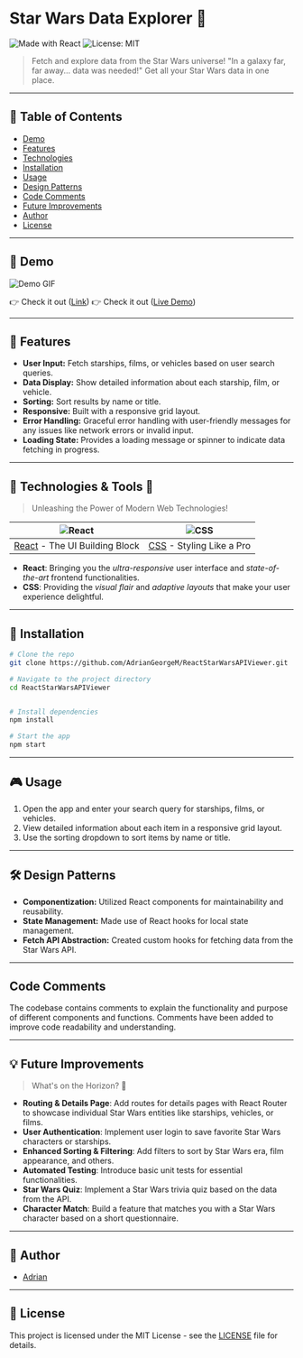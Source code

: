 # Star Wars Data Explorer 🌌

![Made with React](https://img.shields.io/badge/Made%20with-React-blue) ![License: MIT](https://img.shields.io/badge/License-MIT-blue)

> Fetch and explore data from the Star Wars universe!
> "In a galaxy far, far away... data was needed!" Get all your Star Wars data in one place.
---

## 📌 Table of Contents

- [Demo](#demo)
- [Features](#features)
- [Technologies](#technologies)
- [Installation](#installation)
- [Usage](#usage)
- [Design Patterns](#design-patterns)
- [Code Comments](#code-comments)
- [Future Improvements](#future-improvements)
- [Author](#author)
- [License](#license)

---

## 🌟 Demo

![Demo GIF](https://i.imgur.com/your-demo-gif.gif)

👉 Check it out ([Link](https://recordit.co/R6JH9LsWLw))
👉 Check it out ([Live Demo](https://react-star-wars-api-viewer.vercel.app/))

---

## 🎉 Features

- **User Input:** Fetch starships, films, or vehicles based on user search queries.
- **Data Display:** Show detailed information about each starship, film, or vehicle.
- **Sorting:** Sort results by name or title.
- **Responsive:** Built with a responsive grid layout.
- **Error Handling:** Graceful error handling with user-friendly messages for any issues like network errors or invalid input.
- **Loading State:** Provides a loading message or spinner to indicate data fetching in progress.

---

## 🚀 Technologies & Tools 🔧

> Unleashing the Power of Modern Web Technologies!

<div align="center">

| ![React](https://img.icons8.com/plasticine/100/000000/react.png) | ![CSS](https://img.icons8.com/color/100/000000/css3.png) |
|:---:|:---:|
| [React](https://reactjs.org/) - The UI Building Block | [CSS](https://developer.mozilla.org/en-US/docs/Web/CSS) - Styling Like a Pro |

</div>

- **React**: Bringing you the _ultra-responsive_ user interface and _state-of-the-art_ frontend functionalities.
- **CSS**: Providing the _visual flair_ and _adaptive layouts_ that make your user experience delightful.



---

## 🔨 Installation

```bash
# Clone the repo
git clone https://github.com/AdrianGeorgeM/ReactStarWarsAPIViewer.git

# Navigate to the project directory
cd ReactStarWarsAPIViewer


# Install dependencies
npm install

# Start the app
npm start
```

---

## 🎮 Usage

1. Open the app and enter your search query for starships, films, or vehicles.
2. View detailed information about each item in a responsive grid layout.
3. Use the sorting dropdown to sort items by name or title.

---

## 🛠 Design Patterns

- **Componentization:** Utilized React components for maintainability and reusability.
- **State Management:** Made use of React hooks for local state management.
- **Fetch API Abstraction:** Created custom hooks for fetching data from the Star Wars API.

---
## Code Comments

The codebase contains comments to explain the functionality and purpose of different components and functions. Comments have been added to improve code readability and understanding.

---

## 💡 Future Improvements

> What's on the Horizon? 🌅

- **Routing & Details Page**: Add routes for details pages with React Router to showcase individual Star Wars entities like starships, vehicles, or films.
- **User Authentication**: Implement user login to save favorite Star Wars characters or starships.
- **Enhanced Sorting & Filtering**: Add filters to sort by Star Wars era, film appearance, and others.
- **Automated Testing**: Introduce basic unit tests for essential functionalities.
- **Star Wars Quiz**: Implement a Star Wars trivia quiz based on the data from the API.
- **Character Match**: Build a feature that matches you with a Star Wars character based on a short questionnaire.

---

## 📝 Author

- [Adrian]([https://github.com/AdrianGeorgeM](https://github.com/AdrianGeorgeM))

---

## 📄 License

This project is licensed under the MIT License - see the [LICENSE](LICENSE) file for details.

```
